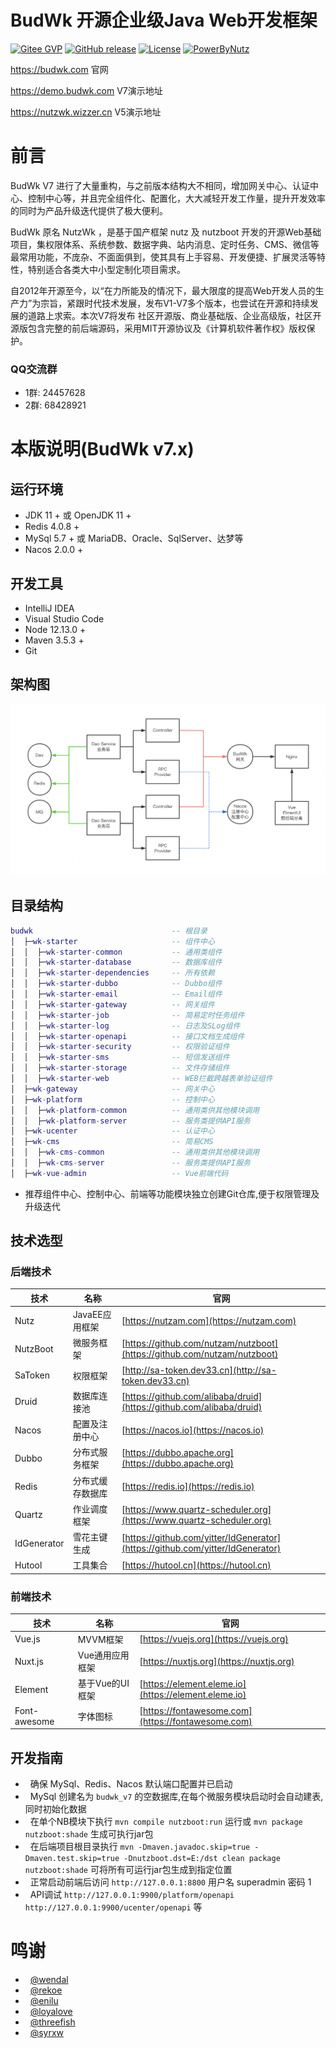 # BudWk 开源企业级Java Web开发框架

[![Gitee GVP](https://gitee.com/wizzer/NutzWk/badge/star.svg?theme=gvp)](https://gitee.com/wizzer/NutzWk)
[![GitHub release](https://img.shields.io/github/release/budwk/budwk-nutzboot.svg)](https://github.com/budwk/budwk/releases)
[![License](https://img.shields.io/badge/license-Apache%202-4EB1BA.svg)](https://www.apache.org/licenses/LICENSE-2.0.html)
[![PowerByNutz](https://img.shields.io/badge/PowerBy-Nutz-green.svg)](https://github.com/nutzam/nutz)

https://budwk.com  官网

https://demo.budwk.com  V7演示地址

https://nutzwk.wizzer.cn  V5演示地址

# 前言

BudWk V7 进行了大量重构，与之前版本结构大不相同，增加网关中心、认证中心、控制中心等，并且完全组件化、配置化，大大减轻开发工作量，提升开发效率的同时为产品升级迭代提供了极大便利。

BudWk 原名 NutzWk ，是基于国产框架 nutz 及 nutzboot 开发的开源Web基础项目，集权限体系、系统参数、数据字典、站内消息、定时任务、CMS、微信等最常用功能，不庞杂、不面面俱到，使其具有上手容易、开发便捷、扩展灵活等特性，特别适合各类大中小型定制化项目需求。

自2012年开源至今，以“在力所能及的情况下，最大限度的提高Web开发人员的生产力”为宗旨，紧跟时代技术发展，发布V1-V7多个版本，也尝试在开源和持续发展的道路上求索。本次V7将发布 社区开源版、商业基础版、企业高级版，社区开源版包含完整的前后端源码，采用MIT开源协议及《计算机软件著作权》版权保护。

### QQ交流群

*  1群: 24457628
*  2群: 68428921

# 本版说明(BudWk v7.x)

## 运行环境

*   JDK 11 + 或 OpenJDK 11 +
*   Redis 4.0.8 +
*   MySql 5.7 + 或 MariaDB、Oracle、SqlServer、达梦等
*   Nacos 2.0.0 +

## 开发工具
*   IntelliJ IDEA
*   Visual Studio Code
*   Node 12.13.0 +
*   Maven 3.5.3 +
*   Git

## 架构图

![BUDWK架构](main.png)

## 目录结构

```lua
budwk                               -- 根目录
│  ├─wk-starter                     -- 组件中心
│  │  ├─wk-starter-common           -- 通用类组件
│  │  ├─wk-starter-database         -- 数据库组件
│  │  ├─wk-starter-dependencies     -- 所有依赖
│  │  ├─wk-starter-dubbo            -- Dubbo组件
│  │  ├─wk-starter-email            -- Email组件
│  │  ├─wk-starter-gateway          -- 网关组件
│  │  ├─wk-starter-job              -- 简易定时任务组件
│  │  ├─wk-starter-log              -- 日志及SLog组件
│  │  ├─wk-starter-openapi          -- 接口文档生成组件
│  │  ├─wk-starter-security         -- 权限验证组件
│  │  ├─wk-starter-sms              -- 短信发送组件
│  │  ├─wk-starter-storage          -- 文件存储组件
│  │  ├─wk-starter-web              -- WEB拦截跨越表单验证组件
│  ├─wk-gateway                     -- 网关中心
│  ├─wk-platform                    -- 控制中心
│  │  ├─wk-platform-common          -- 通用类供其他模块调用
│  │  ├─wk-platform-server          -- 服务类提供API服务
│  ├─wk-ucenter                     -- 认证中心
│  ├─wk-cms                         -- 简易CMS
│  │  ├─wk-cms-common               -- 通用类供其他模块调用
│  │  ├─wk-cms-server               -- 服务类提供API服务
│  ├─wk-vue-admin                   -- Vue前端代码
```

* 推荐组件中心、控制中心、前端等功能模块独立创建Git仓库,便于权限管理及升级迭代

## 技术选型
### 后端技术
技术 | 名称 | 官网
----|------|----
Nutz | JavaEE应用框架  | [https://nutzam.com](https://nutzam.com)
NutzBoot | 微服务框架  | [https://github.com/nutzam/nutzboot](https://github.com/nutzam/nutzboot)
SaToken | 权限框架  | [http://sa-token.dev33.cn](http://sa-token.dev33.cn)
Druid | 数据库连接池  | [https://github.com/alibaba/druid](https://github.com/alibaba/druid)
Nacos | 配置及注册中心  | [https://nacos.io](https://nacos.io)
Dubbo | 分布式服务框架  | [https://dubbo.apache.org](https://dubbo.apache.org)
Redis | 分布式缓存数据库  | [https://redis.io](https://redis.io)
Quartz | 作业调度框架  | [https://www.quartz-scheduler.org](https://www.quartz-scheduler.org)
IdGenerator | 雪花主键生成  | [https://github.com/yitter/IdGenerator](https://github.com/yitter/IdGenerator)
Hutool | 工具集合  | [https://hutool.cn](https://hutool.cn)

### 前端技术
技术 | 名称 | 官网
----|------|----
Vue.js | MVVM框架 | [https://vuejs.org](https://vuejs.org)
Nuxt.js | Vue通用应用框架 | [https://nuxtjs.org](https://nuxtjs.org)
Element | 基于Vue的UI框架 | [https://element.eleme.io](https://element.eleme.io)
Font-awesome | 字体图标  | [https://fontawesome.com](https://fontawesome.com)

## 开发指南
*   确保 MySql、Redis、Nacos 默认端口配置并已启动
*   MySql 创建名为 `budwk_v7` 的空数据库,在每个微服务模块启动时会自动建表,同时初始化数据
*   在单个NB模块下执行 `mvn compile nutzboot:run` 运行或 `mvn package nutzboot:shade` 生成可执行jar包
*   在后端项目根目录执行 `mvn -Dmaven.javadoc.skip=true -Dmaven.test.skip=true -Dnutzboot.dst=E:/dst clean package nutzboot:shade` 可将所有可运行jar包生成到指定位置
*   正常启动前端后访问 `http://127.0.0.1:8800` 用户名 superadmin 密码 1
*   API调试 `http://127.0.0.1:9900/platform/openapi` `http://127.0.0.1:9900/ucenter/openapi` 等

# 鸣谢

*   [@wendal](https://github.com/wendal)
*   [@rekoe](https://github.com/Rekoe)
*   [@enilu](https://github.com/enilu)
*   [@loyalove](https://github.com/loyalove)
*   [@threefish](https://github.com/threefish)
*   [@syrxw](https://github.com/syrxw)
